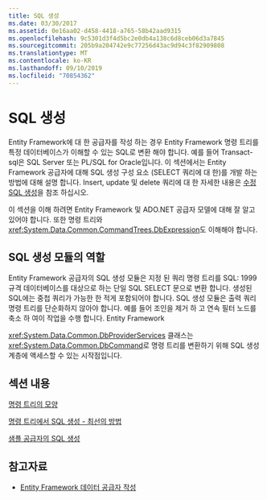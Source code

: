 ```yaml
---
title: SQL 생성
ms.date: 03/30/2017
ms.assetid: 0e16aa02-d458-4418-a765-58b42aad9315
ms.openlocfilehash: 9c5301d3f4d5bc2e0db4a138c6d8ceb06d3a7845
ms.sourcegitcommit: 205b9a204742e9c77256d43ac9d94c3f82909808
ms.translationtype: MT
ms.contentlocale: ko-KR
ms.lasthandoff: 09/10/2019
ms.locfileid: "70854362"
---
```

# <a name="sql-generation"></a>SQL 생성
Entity Framework에 대 한 공급자를 작성 하는 경우 Entity Framework 명령 트리를 특정 데이터베이스가 이해할 수 있는 SQL로 변환 해야 합니다. 예를 들어 Transact-sql은 SQL Server 또는 PL/SQL for Oracle입니다. 이 섹션에서는 Entity Framework 공급자에 대해 SQL 생성 구성 요소 (SELECT 쿼리에 대 한)를 개발 하는 방법에 대해 설명 합니다. Insert, update 및 delete 쿼리에 대 한 자세한 내용은 [수정 SQL 생성](modification-sql-generation.md)을 참조 하십시오.  
  
 이 섹션을 이해 하려면 Entity Framework 및 ADO.NET 공급자 모델에 대해 잘 알고 있어야 합니다. 또한 명령 트리와 <xref:System.Data.Common.CommandTrees.DbExpression>도 이해해야 합니다.  
  
## <a name="the-role-of-the-sql-generation-module"></a>SQL 생성 모듈의 역할  
 Entity Framework 공급자의 SQL 생성 모듈은 지정 된 쿼리 명령 트리를 SQL: 1999 규격 데이터베이스를 대상으로 하는 단일 SQL SELECT 문으로 변환 합니다. 생성된 SQL에는 중첩 쿼리가 가능한 한 적게 포함되어야 합니다. SQL 생성 모듈은 출력 쿼리 명령 트리를 단순화하지 않아야 합니다. 예를 들어 조인을 제거 하 고 연속 필터 노드를 축소 하 여이 작업을 수행 합니다. Entity Framework  
  
 <xref:System.Data.Common.DbProviderServices> 클래스는 <xref:System.Data.Common.DbCommand>로 명령 트리를 변환하기 위해 SQL 생성 계층에 액세스할 수 있는 시작점입니다.  
  
## <a name="in-this-section"></a>섹션 내용  
 [명령 트리의 모양](the-shape-of-the-command-trees.md)  
  
 [명령 트리에서 SQL 생성 - 최선의 방법](generating-sql-from-command-trees-best-practices.md)  
  
 [샘플 공급자의 SQL 생성](sql-generation-in-the-sample-provider.md)  
  
## <a name="see-also"></a>참고자료

- [Entity Framework 데이터 공급자 작성](writing-an-ef-data-provider.md)
